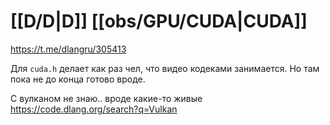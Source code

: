 # [[D/D|D]] [[obs/GPU/CUDA|CUDA]]

https://t.me/dlangru/305413

Для `cuda.h` делает как раз чел, что видео кодеками занимается. Но там пока не до конца готово вроде.

С вулканом не знаю.. вроде какие-то живые https://code.dlang.org/search?q=Vulkan

